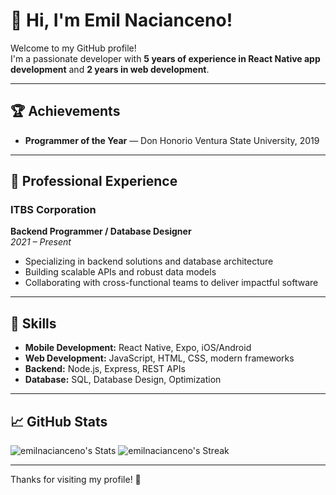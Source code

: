 # 👋 Hi, I'm Emil Nacianceno!

Welcome to my GitHub profile!  
I'm a passionate developer with **5 years of experience in React Native app development** and **2 years in web development**.

---

## 🏆 Achievements

- **Programmer of the Year** — Don Honorio Ventura State University, 2019

---

## 🏢 Professional Experience

### ITBS Corporation  
**Backend Programmer / Database Designer**  
*2021 – Present*

- Specializing in backend solutions and database architecture
- Building scalable APIs and robust data models
- Collaborating with cross-functional teams to deliver impactful software

---

## 🚀 Skills

- **Mobile Development:** React Native, Expo, iOS/Android
- **Web Development:** JavaScript, HTML, CSS, modern frameworks
- **Backend:** Node.js, Express, REST APIs
- **Database:** SQL, Database Design, Optimization

---

## 📈 GitHub Stats

![emilnacianceno's Stats](https://github-readme-stats.vercel.app/api?username=emilnacianceno&theme=vue-dark&show_icons=true&hide_border=true&count_private=true)
![emilnacianceno's Streak](https://github-readme-streak-stats.herokuapp.com/?user=emilnacianceno&theme=vue-dark&hide_border=true)

---

Thanks for visiting my profile! 🚀

